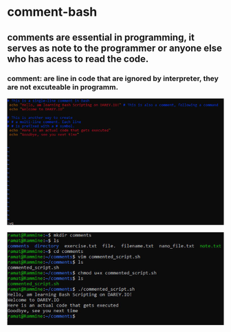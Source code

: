 # comment-bash

## comments are essential in programming, it serves as note to the programmer or anyone else who has acess to read the code.

### comment: are line in code that are ignored by interpreter, they are not excuteable in programm.

![comm](./IMGS/comm1.jpg)

![comm](./IMGS/comm2.jpg)
